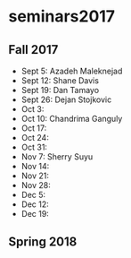 # seminars2017

## Fall 2017

 - Sept 5: Azadeh Maleknejad
 - Sept 12: Shane Davis
 - Sept 19: Dan Tamayo
 - Sept 26: Dejan Stojkovic
 - Oct 3:
 - Oct 10: Chandrima Ganguly
 - Oct 17:
 - Oct 24:
 - Oct 31:
 - Nov 7: Sherry Suyu
 - Nov 14:
 - Nov 21:
 - Nov 28:
 - Dec 5:
 - Dec 12:
 - Dec 19:

## Spring 2018

